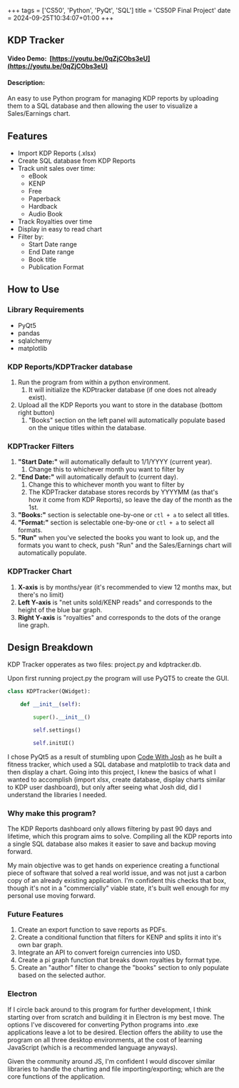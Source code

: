 +++
tags = ['CS50', 'Python', 'PyQt', 'SQL']
title = 'CS50P Final Project'
date = 2024-09-25T10:34:07+01:00
+++

## KDP Tracker

#### Video Demo:  [https://youtu.be/0qZjCObs3eU](https://youtu.be/0qZjCObs3eU)

#### Description:

An easy to use Python program for managing KDP reports by uploading them to a SQL database and then allowing the user to visualize a Sales/Earnings chart.

## Features

- Import KDP Reports (.xlsx)
- Create SQL database from KDP Reports
- Track unit sales over time:
  - eBook
  - KENP
  - Free
  - Paperback
  - Hardback
  - Audio Book
- Track Royalties over time
- Display in easy to read chart
- Filter by:
  - Start Date range
  - End Date range
  - Book title
  - Publication Format

## How to Use

### Library Requirements

- PyQt5
- pandas
- sqlalchemy
- matplotlib

### KDP Reports/KDPTracker database

1. Run the program from within a python environment.
   1. It will initialize the KDPtracker database (if one does not already exist).
2. Upload all the KDP Reports you want to store in the database (bottom right button)
   1. "Books" section on the left panel will automatically populate based on the unique titles within the database.

### KDPTracker Filters

1. **"Start Date:"** will automatically default to 1/1/YYYY (current year).
   1. Change this to whichever month you want to filter by
2. **"End Date:"** will automatically default to (current day).
   1. Change this to whichever month you want to filter by
   2. The KDPTracker database stores records by YYYYMM (as that's how it come from KDP Reports), so leave the day of the month as the 1st.
3. **"Books:"** section is selectable one-by-one or `ctl + a` to select all titles.
4. **"Format:"** section is selectable one-by-one or `ctl + a` to select all formats.
5. **"Run"** when you've selected the books you want to look up, and the formats you want to check, push "Run" and the Sales/Earnings chart will automatically populate.

### KDPTracker Chart

1. **X-axis** is by months/year (it's recommended to view 12 months max, but there's no limit)
2. **Left Y-axis** is "net units sold/KENP reads" and corresponds to the height of the blue bar graph.
3. **Right Y-axis** is "royalties" and corresponds to the dots of the orange line graph.

## Design Breakdown

KDP Tracker opperates as two files: project.py and kdptracker.db.

Upon first running project.py the program will use PyQT5 to create the GUI.

```python
class KDPTracker(QWidget):

    def __init__(self):

        super().__init__()

        self.settings()

        self.initUI()
```

I chose PyQt5 as a result of stumbling upon [Code With Josh](https://www.youtube.com/watch?v=4y9BWBkj9Bo) as he built a fitness tracker, which used a SQL database and matplotlib to track data and then display a chart. Going into this project, I knew the basics of what I wanted to accomplish (import xlsx, create database, display charts similar to KDP user dashboard), but only after seeing what Josh did, did I understand the libraries I needed.

### Why make this program?

The KDP Reports dashboard only allows filtering by past 90 days and lifetime, which this program aims to solve. Compiling all the KDP reports into a single SQL database also makes it easier to save and backup moving forward.

My main objective was to get hands on experience creating a functional piece of software that solved a real world issue, and was not just a carbon copy of an already existing application. I'm confident this checks that box, though it's not in a "commercially" viable state, it's built well enough for my personal use moving forward.

### Future Features

1. Create an export function to save reports as PDFs.
2. Create a conditional function that filters for KENP and splits it into it's own bar graph.
3. Integrate an API to convert foreign currencies into USD.
4. Create a pi graph function that breaks down royalties by format type.
5. Create an "author" filter to change the "books" section to only populate based on the selected author.

### Electron

If I circle back around to this program for further development, I think starting over from scratch and building it in Electron is my best move. The options I've discovered for converting Python programs into .exe applications leave a lot to be desired. Election offers the ability to use the program on all three desktop environments, at the cost of learning JavaScript (which is a recommended language anyways).

Given the community around JS, I'm confident I would discover similar libraries to handle the charting and file importing/exporting; which are the core functions of the application.
